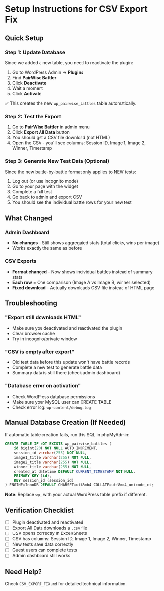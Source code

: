 # Setup Instructions for CSV Export Fix

## Quick Setup

### Step 1: Update Database
Since we added a new table, you need to reactivate the plugin:

1. Go to WordPress Admin → **Plugins**
2. Find **PairWise Battler**
3. Click **Deactivate**
4. Wait a moment
5. Click **Activate**

✅ This creates the new `wp_pairwise_battles` table automatically.

### Step 2: Test the Export
1. Go to **PairWise Battler** in admin menu
2. Click **Export All Data** button
3. You should get a CSV file download (not HTML)
4. Open the CSV - you'll see columns: Session ID, Image 1, Image 2, Winner, Timestamp

### Step 3: Generate New Test Data (Optional)
Since the new battle-by-battle format only applies to NEW tests:

1. Log out (or use incognito mode)
2. Go to your page with the widget
3. Complete a full test
4. Go back to admin and export CSV
5. You should see the individual battle rows for your new test

## What Changed

### Admin Dashboard
- **No changes** - Still shows aggregated stats (total clicks, wins per image)
- Works exactly the same as before

### CSV Exports
- **Format changed** - Now shows individual battles instead of summary stats
- **Each row** = One comparison (Image A vs Image B, winner selected)
- **Fixed download** - Actually downloads CSV file instead of HTML page

## Troubleshooting

### "Export still downloads HTML"
- Make sure you deactivated and reactivated the plugin
- Clear browser cache
- Try in incognito/private window

### "CSV is empty after export"
- Old test data before this update won't have battle records
- Complete a new test to generate battle data
- Summary data is still there (check admin dashboard)

### "Database error on activation"
- Check WordPress database permissions
- Make sure your MySQL user can CREATE TABLE
- Check error log: `wp-content/debug.log`

## Manual Database Creation (If Needed)

If automatic table creation fails, run this SQL in phpMyAdmin:

```sql
CREATE TABLE IF NOT EXISTS wp_pairwise_battles (
    id bigint(20) NOT NULL AUTO_INCREMENT,
    session_id varchar(255) NOT NULL,
    image1_title varchar(255) NOT NULL,
    image2_title varchar(255) NOT NULL,
    winner_title varchar(255) NOT NULL,
    created_at datetime DEFAULT CURRENT_TIMESTAMP NOT NULL,
    PRIMARY KEY (id),
    KEY session_id (session_id)
) ENGINE=InnoDB DEFAULT CHARSET=utf8mb4 COLLATE=utf8mb4_unicode_ci;
```

**Note**: Replace `wp_` with your actual WordPress table prefix if different.

## Verification Checklist

- [ ] Plugin deactivated and reactivated
- [ ] Export All Data downloads a `.csv` file
- [ ] CSV opens correctly in Excel/Sheets
- [ ] CSV has columns: Session ID, Image 1, Image 2, Winner, Timestamp
- [ ] New tests save data correctly
- [ ] Guest users can complete tests
- [ ] Admin dashboard still works

## Need Help?

Check `CSV_EXPORT_FIX.md` for detailed technical information.
